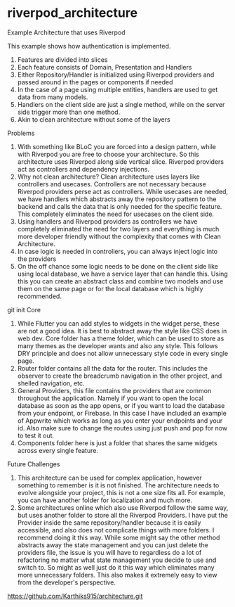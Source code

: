 # riverpod_architecture

Example Architecture that uses Riverpod

This example shows how authentication is implemented.

1) Features are divided into slices
2) Each feature consists of Domain, Presentation and Handlers
3) Either Repository/Handler is initialized using Riverpod providers and passed around in the pages or components if needed
3) In the case of a page using multiple entities, handlers are used to get data from many models.
4) Handlers on the client side are just a single method, while on the server side trigger more than one method. 
5) Akin to clean architecture without some of the layers 



Problems

1) With something like BLoC you are forced into a design pattern, while with Riverpod you are free to choose your architecture. So this architecture uses Riverpod along side vertical slice. Riverpod providers act as controllers and dependency injections.
2) Why not clean architecture? Clean architecture uses layers like controllers and usecases. Controllers are not necessary because Riverpod providers perse act as controllers. While usecases are needed, we have handlers which abstracts away the repository pattern to the backend and calls the data that is only needed for the specific feature. This completely eliminates the need for usecases on the client side.
3) Using handlers and Riverpod providers as controllers we have completely eliminated the need for two layers and everything is much more developer friendly without the complexity that comes with Clean Architecture.
4) In case logic is needed in controllers, you can always inject logic into the providers
5) On the off chance some logic needs to be done on the client side like using local database, we have a service layer that can handle this. Using this you can create an abstract class and combine two models and use them on the same page or for the local database which is highly recommended.


git init
Core

1) While Flutter you can add styles to widgets in the widget perse, these are not a good idea. It is best to abstract away the style like CSS does in web dev. Core folder has a theme folder, which can be used to store as many themes as the developer wants and also any style. This follows DRY principle and does not allow unnecessary style code in every single page.
2) Router folder contains all the data for the router. This includes the observer to create the breadcrumb navigation in the other project, and shelled navigation, etc.
3) General Providers, this file contains the providers that are common throughout the application. Namely if you want to open the local database as soon as the app opens, or if you want to load the database from your endpoint, or Firebase. In this case I have included an example of Appwrite which works as long as you enter your endpoints and your id. Also make sure to change the routes using just push and pop for now to test it out.
4) Components folder here is just a folder that shares the same widgets across every single feature.


Future Challenges

1) This architecture can be used for complex application, however something to remember is it is not finished. The architecture needs to evolve alongside your project, this is not a one size fits all. For example, you can have another folder for localization and much more.
2) Some architectures online which also use Riverpod follow the same way, but uses another folder to store all the Riverpod Providers. I have put the Provider inside the same repository/handler because it is easily accessible, and also does not complicate things with more folders. I recommend doing it this way. While some might say the other method abstracts away the state management and you can just delete the providers file, the issue is you will have to regardless do a lot of refactoring no matter what state management you decide to use and switch to. So might as well just do it this way which eliminates many more unnecessary folders. This also makes it extremely easy to view from the developer's perspective.

https://github.com/Karthiks915/architecture.git
